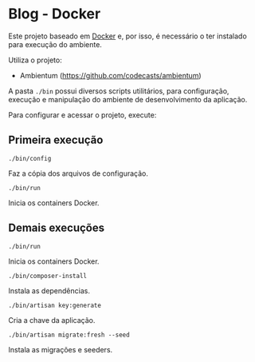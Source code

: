 # Blog - Docker

Este projeto baseado em [Docker](https://www.docker.com/) e, por isso, é necessário o ter instalado para execução do ambiente.

Utiliza o projeto:

- Ambientum (https://github.com/codecasts/ambientum)

A pasta `./bin` possui diversos scripts utilitários, para configuração, execução e manipulação do ambiente de desenvolvimento da aplicação.

Para configurar e acessar o projeto, execute:

## Primeira execução

```
./bin/config
```
Faz a cópia dos arquivos de configuração.

```
./bin/run
```
Inicia os containers Docker.

## Demais execuções

```
./bin/run
```
Inicia os containers Docker.

```
./bin/composer-install
```
Instala as dependências.

```
./bin/artisan key:generate
```
Cria a chave da aplicação.

```
./bin/artisan migrate:fresh --seed
```
Instala as migrações e seeders.

